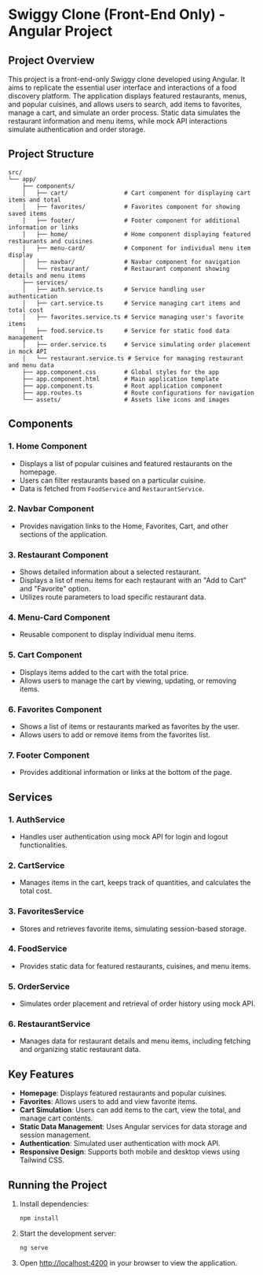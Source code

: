 # Swiggy Clone (Front-End Only) - Angular Project

## Project Overview

This project is a front-end-only Swiggy clone developed using Angular. It aims to replicate the essential user interface and interactions of a food discovery platform. The application displays featured restaurants, menus, and popular cuisines, and allows users to search, add items to favorites, manage a cart, and simulate an order process. Static data simulates the restaurant information and menu items, while mock API interactions simulate authentication and order storage.

## Project Structure

```
src/
└── app/
    ├── components/
    │   ├── cart/                # Cart component for displaying cart items and total
    │   ├── favorites/           # Favorites component for showing saved items
    │   ├── footer/              # Footer component for additional information or links
    │   ├── home/                # Home component displaying featured restaurants and cuisines
    │   ├── menu-card/           # Component for individual menu item display
    │   ├── navbar/              # Navbar component for navigation
    │   └── restaurant/          # Restaurant component showing details and menu items
    ├── services/
    │   ├── auth.service.ts      # Service handling user authentication
    │   ├── cart.service.ts      # Service managing cart items and total cost
    │   ├── favorites.service.ts # Service managing user's favorite items
    │   ├── food.service.ts      # Service for static food data management
    │   ├── order.service.ts     # Service simulating order placement in mock API
    │   └── restaurant.service.ts # Service for managing restaurant and menu data
    ├── app.component.css        # Global styles for the app
    ├── app.component.html       # Main application template
    ├── app.component.ts         # Root application component
    ├── app.routes.ts            # Route configurations for navigation
    └── assets/                  # Assets like icons and images
```

## Components

### 1. **Home Component**
   - Displays a list of popular cuisines and featured restaurants on the homepage.
   - Users can filter restaurants based on a particular cuisine.
   - Data is fetched from `FoodService` and `RestaurantService`.

### 2. **Navbar Component**
   - Provides navigation links to the Home, Favorites, Cart, and other sections of the application.

### 3. **Restaurant Component**
   - Shows detailed information about a selected restaurant.
   - Displays a list of menu items for each restaurant with an "Add to Cart" and "Favorite" option.
   - Utilizes route parameters to load specific restaurant data.

### 4. **Menu-Card Component**
   - Reusable component to display individual menu items.

### 5. **Cart Component**
   - Displays items added to the cart with the total price.
   - Allows users to manage the cart by viewing, updating, or removing items.

### 6. **Favorites Component**
   - Shows a list of items or restaurants marked as favorites by the user.
   - Allows users to add or remove items from the favorites list.

### 7. **Footer Component**
   - Provides additional information or links at the bottom of the page.

## Services

### 1. **AuthService**
   - Handles user authentication using mock API for login and logout functionalities.

### 2. **CartService**
   - Manages items in the cart, keeps track of quantities, and calculates the total cost.

### 3. **FavoritesService**
   - Stores and retrieves favorite items, simulating session-based storage.

### 4. **FoodService**
   - Provides static data for featured restaurants, cuisines, and menu items.

### 5. **OrderService**
   - Simulates order placement and retrieval of order history using mock API.

### 6. **RestaurantService**
   - Manages data for restaurant details and menu items, including fetching and organizing static restaurant data.

## Key Features

- **Homepage**: Displays featured restaurants and popular cuisines.
- **Favorites**: Allows users to add and view favorite items.
- **Cart Simulation**: Users can add items to the cart, view the total, and manage cart contents.
- **Static Data Management**: Uses Angular services for data storage and session management.
- **Authentication**: Simulated user authentication with mock API.
- **Responsive Design**: Supports both mobile and desktop views using Tailwind CSS.

## Running the Project

1. Install dependencies:
   ```bash
   npm install
   ```
2. Start the development server:
   ```bash
   ng serve
   ```
3. Open [http://localhost:4200](http://localhost:4200) in your browser to view the application.